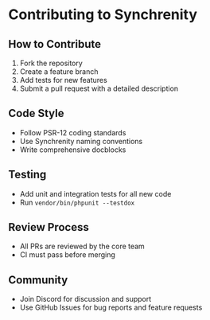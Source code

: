 # Contributing to Synchrenity

## How to Contribute
1. Fork the repository
2. Create a feature branch
3. Add tests for new features
4. Submit a pull request with a detailed description

## Code Style
- Follow PSR-12 coding standards
- Use Synchrenity naming conventions
- Write comprehensive docblocks

## Testing
- Add unit and integration tests for all new code
- Run `vendor/bin/phpunit --testdox`

## Review Process
- All PRs are reviewed by the core team
- CI must pass before merging

## Community
- Join Discord for discussion and support
- Use GitHub Issues for bug reports and feature requests
